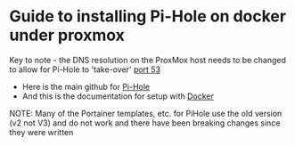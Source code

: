 # Guide to installing Pi-Hole on docker under proxmox

Key to note - the DNS resolution on the ProxMox host needs to be changed to allow for Pi-Hole to 'take-over' [port 53](https://docs.portainer.io/start/install-ce/server/docker/linux#deployment)

- Here is the main github for [Pi-Hole](https://github.com/pi-hole/docker-pi-hole)
- And this is the documentation for setup with [Docker](https://docs.pi-hole.net/docker/)

NOTE: Many of the Portainer templates, etc. for PiHole use the old version (v2 not V3) and do not work and there have been breaking changes since they were written
